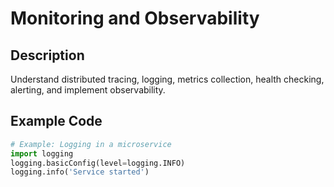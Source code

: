 # Monitoring and Observability

## Description
Understand distributed tracing, logging, metrics collection, health checking, alerting, and implement observability.

## Example Code
```python
# Example: Logging in a microservice
import logging
logging.basicConfig(level=logging.INFO)
logging.info('Service started')
```
